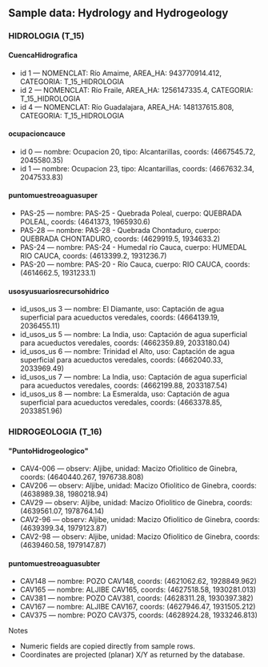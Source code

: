 ## Sample data: Hydrology and Hydrogeology

### HIDROLOGIA (T_15)

#### CuencaHidrografica
- id 1 — NOMENCLAT: Río Amaime, AREA_HA: 943770914.412, CATEGORIA: T_15_HIDROLOGIA
- id 2 — NOMENCLAT: Río Fraile, AREA_HA: 1256147335.4, CATEGORIA: T_15_HIDROLOGIA
- id 4 — NOMENCLAT: Río Guadalajara, AREA_HA: 148137615.808, CATEGORIA: T_15_HIDROLOGIA

#### ocupacioncauce
- id 0 — nombre: Ocupacion 20, tipo: Alcantarillas, coords: (4667545.72, 2045580.35)
- id 1 — nombre: Ocupacion 23, tipo: Alcantarillas, coords: (4667632.34, 2047533.83)

#### puntomuestreoaguasuper
- PAS-25 — nombre: PAS-25 - Quebrada Poleal, cuerpo: QUEBRADA POLEAL, coords: (4641373, 1965930.6)
- PAS-28 — nombre: PAS-28 - Quebrada Chontaduro, cuerpo: QUEBRADA CHONTADURO, coords: (4629919.5, 1934633.2)
- PAS-24 — nombre: PAS-24 - Humedal río Cauca, cuerpo: HUMEDAL RIO CAUCA, coords: (4613399.2, 1931236.7)
- PAS-20 — nombre: PAS-20 - Río Cauca, cuerpo: RIO CAUCA, coords: (4614662.5, 1931233.1)

#### usosyusuariosrecursohidrico
- id_usos_us 3 — nombre: El Diamante, uso: Captación de agua superficial para acueductos veredales, coords: (4664139.19, 2036455.11)
- id_usos_us 5 — nombre: La India, uso: Captación de agua superficial para acueductos veredales, coords: (4662359.89, 2033180.04)
- id_usos_us 6 — nombre: Trinidad el Alto, uso: Captación de agua superficial para acueductos veredales, coords: (4662040.33, 2033969.49)
- id_usos_us 7 — nombre: La India, uso: Captación de agua superficial para acueductos veredales, coords: (4662199.88, 2033187.54)
- id_usos_us 8 — nombre: La Esmeralda, uso: Captación de agua superficial para acueductos veredales, coords: (4663378.85, 2033851.96)

### HIDROGEOLOGIA (T_16)

#### "PuntoHidrogeologico"
- CAV4-006 — observ: Aljibe, unidad: Macizo Ofiolitico de Ginebra, coords: (4640440.267, 1976738.808)
- CAV206 — observ: Aljibe, unidad: Macizo Ofiolitico de Ginebra, coords: (4638989.38, 1980218.94)
- CAV29 — observ: Aljibe, unidad: Macizo Ofiolitico de Ginebra, coords: (4639561.07, 1978764.14)
- CAV2-96 — observ: Aljibe, unidad: Macizo Ofiolitico de Ginebra, coords: (4639399.34, 1979123.87)
- CAV2-98 — observ: Aljibe, unidad: Macizo Ofiolitico de Ginebra, coords: (4639460.58, 1979147.87)

#### puntomuestreoaguasubter
- CAV148 — nombre: POZO CAV148, coords: (4621062.62, 1928849.962)
- CAV165 — nombre: ALJIBE CAV165, coords: (4627518.58, 1930281.013)
- CAV381 — nombre: POZO CAV381, coords: (4628311.28, 1930397.382)
- CAV167 — nombre: ALJIBE CAV167, coords: (4627946.47, 1931505.212)
- CAV375 — nombre: POZO CAV375, coords: (4628924.28, 1933246.813)

Notes
- Numeric fields are copied directly from sample rows.
- Coordinates are projected (planar) X/Y as returned by the database.


